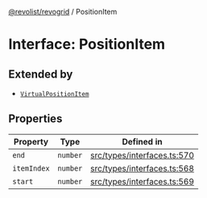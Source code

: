 [@revolist/revogrid](README.md) / PositionItem

# Interface: PositionItem

## Extended by

- [`VirtualPositionItem`](Interface.VirtualPositionItem.md)

## Properties

| Property | Type | Defined in |
| ------ | ------ | ------ |
| `end` | `number` | [src/types/interfaces.ts:570](https://github.com/revolist/revogrid/blob/2a9402fdf050fa45d175b041168181a63cd72777/src/types/interfaces.ts#L570) |
| `itemIndex` | `number` | [src/types/interfaces.ts:568](https://github.com/revolist/revogrid/blob/2a9402fdf050fa45d175b041168181a63cd72777/src/types/interfaces.ts#L568) |
| `start` | `number` | [src/types/interfaces.ts:569](https://github.com/revolist/revogrid/blob/2a9402fdf050fa45d175b041168181a63cd72777/src/types/interfaces.ts#L569) |
